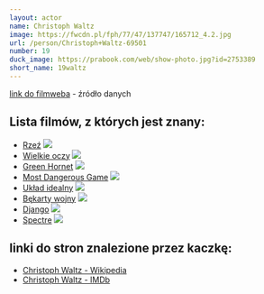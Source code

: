 ```yaml
---
layout: actor
name: Christoph Waltz
image: https://fwcdn.pl/fph/77/47/137747/165712_4.2.jpg
url: /person/Christoph+Waltz-69501
number: 19
duck_image: https://prabook.com/web/show-photo.jpg?id=2753389
short_name: 19waltz
---
```

[link do filmweba](https://www.filmweb.pl/person/Christoph+Waltz-69501) - źródło danych

## Lista filmów, z których jest znany:
- [Rzeź](https://www.filmweb.pl/film/Rze%C5%BA-2011-599742)
![](https://fwcdn.pl/fpo/97/42/599742/7422452_1.7.webp)
- [Wielkie oczy](https://www.filmweb.pl/film/Wielkie+oczy-2014-472866)
![](https://fwcdn.pl/fpo/28/66/472866/7662461_1.7.webp)
- [Green Hornet](https://www.filmweb.pl/film/Green+Hornet-2011-431046)
![](https://fwcdn.pl/fpo/10/46/431046/7350934_2.7.webp)
- [Most Dangerous Game](https://www.filmweb.pl/serial/Most+Dangerous+Game-2020-847952)
![](https://fwcdn.pl/fpo/79/52/847952/7919063_1.7.webp)
- [Układ idealny](https://www.filmweb.pl/film/Uk%C5%82ad+idealny-2019-808750)
![](https://fwcdn.pl/fpo/87/50/808750/7937334_2.7.webp)
- [Bękarty wojny](https://www.filmweb.pl/film/B%C4%99karty+wojny-2009-137747)
![](https://fwcdn.pl/fpo/77/47/137747/7276639_2.7.webp)
- [Django](https://www.filmweb.pl/film/Django-2012-620541)
![](https://fwcdn.pl/fpo/05/41/620541/7504936_2.7.webp)
- [Spectre](https://www.filmweb.pl/film/Spectre-2015-654406)
![](https://fwcdn.pl/fpo/44/06/654406/7722581_1.7.webp)


## linki do stron znalezione przez kaczkę:
- [Christoph Waltz - Wikipedia](https://en.wikipedia.org/wiki/Christoph_Waltz)
- [Christoph Waltz - IMDb](https://www.imdb.com/name/nm0910607/)
